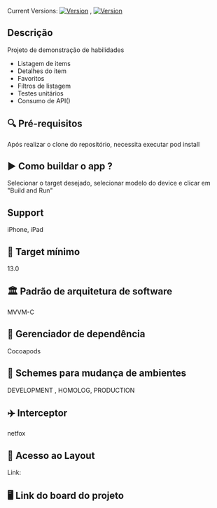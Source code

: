 Current Versions: [![Version](https://img.shields.io/badge/Xcode-13.3-green)](https://developer.apple.com/xcode/resources/) , [![Version](https://img.shields.io/badge/Swift-5.6-orange)](https://www.swift.org/blog/swift-5.6-released/)

## Descrição
Projeto de demonstração de habilidades
- Listagem de items
- Detalhes do item
- Favoritos
- Filtros de listagem
- Testes unitários
- Consumo de API()

## 🔍 Pré-requisitos
Após realizar o clone do repositório, necessita executar pod install

## ▶️ Como buildar o app ?
Selecionar o target desejado, selecionar modelo do device e clicar em "Build and Run"

## Support
iPhone, iPad

## 🎯 Target mínimo
13.0

## 🏛 Padrão de arquitetura de software
MVVM-C

## 🤖 Gerenciador de dependência
Cocoapods

## 🧳 Schemes para mudança de ambientes
DEVELOPMENT , HOMOLOG, PRODUCTION

## ✈️ Interceptor 
netfox

## 🎨 Acesso ao Layout
Link:

## 🖥 Link do board do projeto

